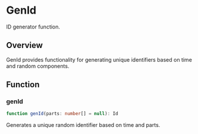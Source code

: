 # GenId

ID generator function.

## Overview

GenId provides functionality for generating unique identifiers based on time and random components.

## Function

### genId

```typescript
function genId(parts: number[] = null): Id
```

Generates a unique random identifier based on time and parts.